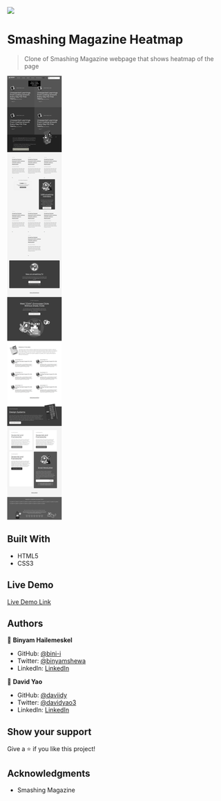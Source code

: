 ![](https://img.shields.io/badge/Microverse-blueviolet)

# Smashing Magazine Heatmap

> Clone of Smashing Magazine webpage that shows heatmap of the page

![screenshot](img/app_screenshot.png)

## Built With

- HTML5
- CSS3

## Live Demo

[Live Demo Link](https://daviidy.github.io/smashing-magazine/)

## Authors

👤 **Binyam Hailemeskel**

- GitHub: [@bini-i](https://github.com/bini-i)
- Twitter: [@binyamshewa](https://twitter.com/binyamshewa)
- LinkedIn: [LinkedIn](https://www.linkedin.com/in/binyam-hailemeskel-728048151/)

👤 **David Yao**

- GitHub: [@daviidy](https://github.com/daviidy)
- Twitter: [@davidyao3](https://twitter.com/DavidYao3)
- LinkedIn: [LinkedIn](https://www.linkedin.com/in/david-yao-6bb95299/)


## Show your support

Give a ⭐️ if you like this project!

## Acknowledgments

- Smashing Magazine
